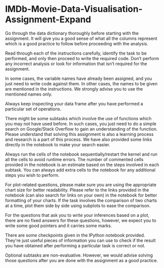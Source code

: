 # IMDb-Movie-Data-Visualisation-Assignment-Expand


Go through the data dictionary thoroughly before starting with the assignment. It will give you a good sense of what all the columns represent which is a good practice to follow before proceeding with the analysis.

Read through each of the instructions carefully, identify the task to be performed, and only then proceed to write the required code. Don’t perform any incorrect analysis or look for information that isn’t required for the assignment.

In some cases, the variable names have already been assigned, and you just need to write code against them. In other cases, the names to be given are mentioned in the instructions. We strongly advise you to use the mentioned names only.

Always keep inspecting your data frame after you have performed a particular set of operations.

 There might be some subtasks which involve the use of functions which you may not have used before.  In such cases, you just need to do a simple search on Google/Stack Overflow to gain an understanding of the function. Please understand that solving this assignment is also a learning process and research is a part of this process. We have also provided some links directly in the notebook to make your search easier.
 
Always run the cells of the notebook sequentially/restart the kernel and run all the cells to avoid runtime errors. The number of commented cells provided in the notebook is an estimate based on the steps involved in each subtask. You can always add extra cells to the notebook for any additional steps you wish to perform.

For plot-related questions, please make sure you are using the appropriate chart size for better readability. Please refer to the links provided in the notebook (can also search for links on your own) in the notebook for better formatting of your charts. If the task involves the comparison of two charts at a time, plot them side by side using subplots to ease the comparison.

 For the questions that ask you to write your inferences based on a plot, there are no fixed answers for these questions, however, we expect you to write some good pointers and it carries some marks.
 
There are some checkpoints given in the IPython notebook provided. They're just useful pieces of information you can use to check if the result you have obtained after performing a particular task is correct or not.

Optional subtasks are non-evaluative. However, we would advise solving those questions after you are done with the assignment as a good practice.
